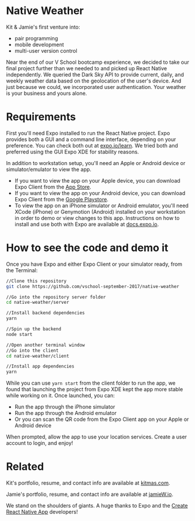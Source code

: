# Native Weather

Kit & Jamie's first venture into:
- pair programming
- mobile development
- multi-user version control

Near the end of our V School bootcamp experience, we decided to take our final project further than we needed to and picked up React Native independently. We queried the Dark Sky API to provide current, daily, and weekly weather data based on the geolocation of the user's device. And just because we could, we incorporated user authentication. Your weather is your business and yours alone.

# Requirements

First you'll need Expo installed to run the React Native project. Expo provides both a GUI and a command line interface, depending on your preference. You can check both out at [expo.io/learn](https://expo.io/learn). We tried both and preferred using the GUI Expo XDE for stability reasons.

In addition to workstation setup, you'll need an Apple or Android device or simulator/emulator to view the app.
- If you want to view the app on your Apple device, you can download Expo Client from the [App Store](https://search.itunes.apple.com/WebObjects/MZContentLink.woa/wa/link?path=apps%2fexponent).
- If you want to view the app on your Android device, you can download Expo Client from the [Google Playstore](https://play.google.com/store/apps/details?id=host.exp.exponent).
- To view the app on an iPhone simulator or Android emulator, you'll need XCode (iPhone) or Genymotion (Android) installed on your workstation in order to demo or view changes to this app. Instructions on how to install and use both with Expo are available at [docs.expo.io](https://docs.expo.io/versions/latest/introduction/installation.html).

# How to see the code and demo it
Once you have Expo and either Expo Client or your simulator ready, from the Terminal:

```bash
//Clone this repository
git clone https://github.com/vschool-september-2017/native-weather

//Go into the repository server folder
cd native-weather/server

//Install backend dependencies
yarn

//Spin up the backend
node start

//Open another terminal window
//Go into the client
cd native-weather/client

//Install app dependencies
yarn
```

While you can use ```yarn start``` from the client folder to run the app, we found that launching the project from Expo XDE kept the app more stable while working on it. Once launched, you can:
- Run the app through the iPhone simulator
- Run the app through the Android emulator
- Or you can scan the QR code from the Expo Client app on your Apple or Android device

When prompted, allow the app to use your location services. Create a user account to login, and enjoy!

# Related

Kit's portfolio, resume, and contact info are available at [kitmas.com](http://kitmas.com).

Jamie's portfolio, resume, and contact info are available at [jamieW.io](http://jamiew.io).

We stand on the shoulders of giants. A huge thanks to Expo and the [Create React Native App](https://github.com/react-community/create-react-native-app) developers!
